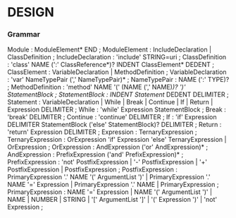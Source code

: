 # DESIGN

### Grammar

Module                 : ModuleElement* END
                       ;
ModuleElement          : IncludeDeclaration
                       | ClassDefinition
                       ;
IncludeDeclaration     : 'include' STRING=uri
                       ;
ClassDefinition        : 'class' NAME (':' ClassReference*)? INDENT ClassElement* DEDENT
                       ;
ClassElement           : VariableDeclaration
                       | MethodDefinition
                       ;
VariableDeclaration    : 'var' NameTypePair (',' NameTypePair)*
                       ;
NameTypePair           : NAME (':' TYPE)?
                       ;
MethodDefinition       : 'method' NAME '(' (NAME (',' NAME)*)? ')' StatementBlock
                       ;
StatementBlock         : INDENT Statement* DEDENT DELIMITER
                       ;
Statement              : VariableDeclaration
                       | While
                       | Break
                       | Continue
                       | If
                       | Return
                       | Expression DELIMITER
                       ;
While                  : 'while' Expression StatementBlock
                       ;
Break                  : 'break' DELIMITER
                       ;
Continue               : 'continue' DELIMITER
                       ;
If                     : 'if' Expression DELIMITER StatementBlock ('else' StatementBlock)? DELIMITER
                       ;
Return                 : 'return' Expression DELIMITER
                       ;
Expression             : TernaryExpression
                       ;
TernaryExpression      : OrExpression 'if' Expression 'else' TernaryExpression
                       | OrExpression
                       ;
OrExpression           : AndExpression ('or' AndExpression)*
                       ;
AndExpression          : PrefixExpression ('and' PrefixExpression)*
                       ;
PrefixExpression       : 'not' PostfixExpression
                       | '-' PostfixExpression
                       | '+' PostfixExpression
                       | PostfixExpression
                       ;
PostfixExpression      : PrimaryExpression '.' NAME '(' ArgumentList ')'
                       | PrimaryExpression '.' NAME '=' Expression
                       | PrimaryExpression '.' NAME
                       | PrimaryExpression
                       ;
PrimaryExpression      : NAME '=' Expression
                       | NAME '(' ArgumentList ')'
                       | NAME
                       | NUMBER
                       | STRING
                       | '[' ArgumentList ']'
                       | '(' Expression ')'
                       | 'not' Expression
                       ;
